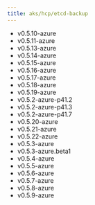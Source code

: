 ```yaml
---
title: aks/hcp/etcd-backup
---
```

- v0.5.10-azure
- v0.5.11-azure
- v0.5.13-azure
- v0.5.14-azure
- v0.5.15-azure
- v0.5.16-azure
- v0.5.17-azure
- v0.5.18-azure
- v0.5.19-azure
- v0.5.2-azure-p41.2
- v0.5.2-azure-p41.3
- v0.5.2-azure-p41.7
- v0.5.20-azure
- v0.5.21-azure
- v0.5.22-azure
- v0.5.3-azure
- v0.5.3-azure.beta1
- v0.5.4-azure
- v0.5.5-azure
- v0.5.6-azure
- v0.5.7-azure
- v0.5.8-azure
- v0.5.9-azure
